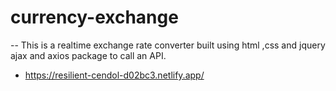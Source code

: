 # currency-exchange

-- This is a realtime exchange rate converter built using html ,css and jquery ajax and axios package to call an API.
- https://resilient-cendol-d02bc3.netlify.app/
